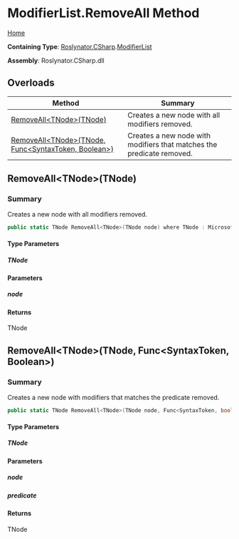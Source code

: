 # ModifierList\.RemoveAll Method

[Home](../../../../README.md)

**Containing Type**: [Roslynator.CSharp](../../README.md)\.[ModifierList](../README.md)

**Assembly**: Roslynator\.CSharp\.dll

## Overloads

| Method | Summary |
| ------ | ------- |
| [RemoveAll\<TNode>(TNode)](#Roslynator_CSharp_ModifierList_RemoveAll__1___0_) | Creates a new node with all modifiers removed\. |
| [RemoveAll\<TNode>(TNode, Func\<SyntaxToken, Boolean>)](#Roslynator_CSharp_ModifierList_RemoveAll__1___0_System_Func_Microsoft_CodeAnalysis_SyntaxToken_System_Boolean__) | Creates a new node with modifiers that matches the predicate removed\. |

## RemoveAll\<TNode>\(TNode\)<a name="Roslynator_CSharp_ModifierList_RemoveAll__1___0_"></a>

### Summary

Creates a new node with all modifiers removed\.

```csharp
public static TNode RemoveAll<TNode>(TNode node) where TNode : Microsoft.CodeAnalysis.SyntaxNode
```

#### Type Parameters

##### TNode





#### Parameters

##### node





#### Returns

TNode

## RemoveAll\<TNode>\(TNode, Func\<SyntaxToken, Boolean>\)<a name="Roslynator_CSharp_ModifierList_RemoveAll__1___0_System_Func_Microsoft_CodeAnalysis_SyntaxToken_System_Boolean__"></a>

### Summary

Creates a new node with modifiers that matches the predicate removed\.

```csharp
public static TNode RemoveAll<TNode>(TNode node, Func<SyntaxToken, bool> predicate) where TNode : Microsoft.CodeAnalysis.SyntaxNode
```

#### Type Parameters

##### TNode





#### Parameters

##### node





##### predicate





#### Returns

TNode

